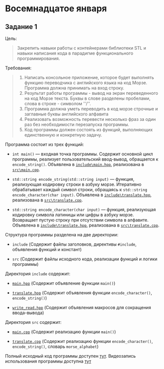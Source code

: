 # Восемнадцатое января

## Задание 1

Цель:
> Закрепить навыки работы с контейнерами библиотеки STL и навыки написания кода в парадигме функционального программирования.

Требования:
> 1. Написать консольное приложение, которое будет выполнять функцию переводчика с английского языка на код Морзе. Программа должна принимать на вход строку.
> 2. Результат работы программы - вывод на экран переведенного на код Морзе текста. Буквы в слове разделены пробелами, слова в строке - символом ''/''.
> 3. Программа должна уметь переводить в код морзе строчные и заглавные буквы английского алфавита
> 4. Реализовать возможность перевести несколько фраз за один раз без необходимости перезапуска программы.
> 5. Код программы должен состоять из функций, выполняющих единственную и конкретную задачу.

Программа состоит из трех функций:

- `int main()` — входная точка программы. Содержит основной цикл программы, реализует пользовательский ввод-вывод, обращается к `encode_string()`. Объявлена в [`include\main.hpp`](./include/main.hpp#L6), реализована в [`src\main.cpp`](./src/main.cpp#L4).

- `std::string encode_string(std::string input)` — функция, реализующая кодировку строки в азбуку морзе. Итеративно обрабатывает каждый символ строки, обращаясь к `std::string encode_character(char input)`. Объявлена в [`include\translate.hpp`](./include/translate.hpp#L5), реализована в [`src\translate.cpp`](./src/translate.cpp#L45).

- `std::string encode_character(char input)` — функция, реализующая кодировку символа латиницы или цифры в азбуку морзе. Возвращает пустую строку при отсутствии символа в алфавите. Объявлена в [`include\translate.hpp`](./include/translate.hpp#L9), реализована в [`src\translate.cpp`](./src/translate.cpp#L61).

Структура программы разделена на две директории:

- `include` (Содержит файлы заголовков, директивы `#include`, объявления функций и констант)

- `src` (Содержит файлы исходного кода, реализации функций и логики программы)

Директория `include` содержит:

- [`main.hpp`](./include/main.hpp) (Содержит объявление функции `main()`)

- [`translate.hpp`](./include/translate.hpp) (Содержит объявления функции `encode_character()`, `encode_string()`)

- [`write_read.hpp`](./include/write_read.hpp) (Содержит объявления макросов для сокращения ввода-вывода)

Директория `src` содержит:

- [`main.cpp`](./src/main.cpp) (Содержит реализацию функции `main()`)

- [`translate.cpp`](./src/translate.cpp) (Содержит реализацию функции `encode_character()`, `encode_string()`, словарь `morse_alphabet`)

Полный исходный код программы доступен [тут](https://github.com/st-U00F6-pa/synergy-assignments/tree/master/January%2018).
Видеозапись использования программы доступна [тут](./example.mp4)